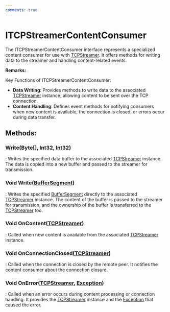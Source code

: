 ```yaml
---
comments: true
---
```

# ITCPStreamerContentConsumer

The ITCPStreamerContentConsumer interface represents a specialized content consumer for use with [TCPStreamer](TCPStreamer.md). It offers methods for writing data to the streamer and handling content-related events. 

**Remarks:**

Key Functions of ITCPStreamerContentConsumer: 

- **Data Writing**: Provides methods to write data to the associated [TCPStreamer](TCPStreamer.md) instance, allowing content to be sent over the TCP connection. 
- **Content Handling**: Defines event methods for notifying consumers when new content is available, the connection is closed, or errors occur during data transfer. 




## **Methods**:

### Write(Byte[], Int32, Int32)
: Writes the specified data buffer to the associated [TCPStreamer](TCPStreamer.md) instance. The data is copied into a new buffer and passed to the streamer for transmission. 

### Void Write([BufferSegment](../Memory/BufferSegment.md))
: Writes the specified [BufferSegment](../Memory/BufferSegment.md) directly to the associated [TCPStreamer](TCPStreamer.md) instance. The content of the buffer is passed to the streamer for transmission, and the ownership of the buffer is transferred to the [TCPStreamer](TCPStreamer.md) too. 

### Void OnContent([TCPStreamer](TCPStreamer.md))
: Called when new content is available from the associated [TCPStreamer](TCPStreamer.md) instance. 

### Void OnConnectionClosed([TCPStreamer](TCPStreamer.md))
: Called when the connection is closed by the remote peer. It notifies the content consumer about the connection closure. 

### Void OnError([TCPStreamer](TCPStreamer.md), [Exception](https://learn.microsoft.com/en-us/dotnet/api/System.Exception))
: Called when an error occurs during content processing or connection handling. It provides the [TCPStreamer](TCPStreamer.md) instance and the [Exception](https://learn.microsoft.com/en-us/dotnet/api/System.Exception) that caused the error. 